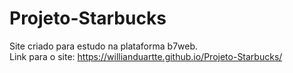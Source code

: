# Projeto-Starbucks

Site criado para estudo na plataforma b7web. <br/>
Link para o site: https://willianduartte.github.io/Projeto-Starbucks/
